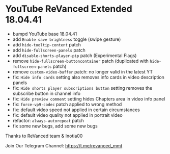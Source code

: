 # YouTube ReVanced Extended 18.04.41

- bumpd YouTube base 18.04.41
- add `Enable save brightness` toggle (swipe gesture)
- add `hide-tooltip-content` patch
- add `hide-fullscreen-panels` patch
- add `disable-shorts-player-pip` patch (Experimental Flags)
- remove `hide-fullscreen-buttoncontainer` patch (duplicated with `hide-fullscreen-panels` patch)
- remove `custom-video-buffer` patch: no longer valid in the latest YT
- fix: `Hide info cards` setting also removes info cards in video description panels
- fix: `Hide shorts player subscriptions button` setting removes the subscribe button in channel info
- fix: `Hide preview comment` setting hides Chapters area in video info panel
- fix: `force-vp9-codec` patch applied to wrong method
- fix: default video speed not applied in certain circumstances
- fix: default video quality not applied in portrait video
- refactor: `always-autorepeat` patch
- fix some new bugs, add some new bugs

Thanks to ReVanced team & Inotia00

Join Our Telegram Channel:
https://t.me/revanced_mmt
